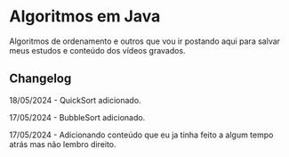 # Algoritmos em Java

Algoritmos de ordenamento e outros que vou ir postando aqui para salvar meus estudos e conteúdo dos vídeos gravados.

## Changelog

18/05/2024 - QuickSort adicionado.

17/05/2024 - BubbleSort adicionado.

17/05/2024 - Adicionando conteúdo que eu ja tinha feito a algum tempo atrás mas não lembro direito.
